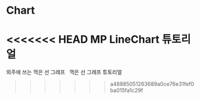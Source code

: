 # Chart  
<<<<<<< HEAD
MP LineChart 튜토리얼  
=======
외주에 쓰는 꺽은 선 그래프  
꺽은 선 그래프 튜토리얼  
>>>>>>> a48885051263689a0ce76e31fef0ba015fa1c29f
